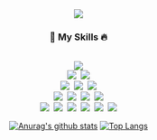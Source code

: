 <div align=center>
<img src="https://capsule-render.vercel.app/api?type=waving&color=auto&height=300&section=header&text=Ju Jinseong&fontSize=90" />
 
### 🌱 My Skills 🔥
 
<br> 
<img src="https://img.shields.io/badge/Android-3DDC84?style=flat-square&logo=Android&logoColor=white"/>
<br>
 <img src="https://img.shields.io/badge/Java-007396?style=flat-square&logo=Java&logoColor=white"/>&nbsp;&nbsp;<img src="https://img.shields.io/badge/Spring-6DB33F?style=flat-square&logo=Spring&logoColor=white"/>
<br>
<img src="https://img.shields.io/badge/Spring Boot-6DB33F?style=flat-square&logo=Spring Boot&logoColor=white"/>&nbsp;&nbsp;<img src="https://img.shields.io/badge/C-A8B9CC?style=flat-square&logo=C&logoColor=white"/>&nbsp;&nbsp;<img src="https://img.shields.io/badge/Gradle-02303A?style=flat-square&logo=Gradle&logoColor=white"/>
 <br>
 <img src="https://img.shields.io/badge/Linux-FCC624?style=flat-square&logo=Linux&logoColor=white"/>&nbsp;&nbsp;<img src="https://img.shields.io/badge/HTML5-E34F26?style=flat-square&logo=HTML5&logoColor=white"/>&nbsp;&nbsp;<img src="https://img.shields.io/badge/Python-E34F26?style=flat-square&logo=Python&logoColor=white"/>&nbsp;&nbsp;<img src="https://img.shields.io/badge/Apache Tomcat-F8DC75?style=flat-square&logo=Apache Tomcat&logoColor=white"/>
 <br>
 <img src="https://img.shields.io/badge/JavaScript-F7DF1E?style=flat-square&logo=JavaScript&logoColor=white"/>&nbsp;&nbsp;<img src="https://img.shields.io/badge/MySQL-4479A1?style=flat-square&logo=MySQL&logoColor=white"/>&nbsp;&nbsp;<img src="https://img.shields.io/badge/Raspberry Pi-A22846?style=flat-square&logo=Raspberry Pi&logoColor=white"/>&nbsp;&nbsp;<img src="https://img.shields.io/badge/Arduino-00979D?style=flat-square&logo=Arduino&logoColor=white"/>&nbsp;&nbsp;<img src="https://img.shields.io/badge/Thymeleaf-005F0F?style=flat-square&logo=Thymeleaf&logoColor=white"/>&nbsp;&nbsp;<img src="https://img.shields.io/badge/Kubernetes-326CE5?style=flat-square&logo=Kubernetes&logoColor=white"/>

 [![Anurag's github stats](https://github-readme-stats.vercel.app/api?username=jjsair0412)](https://github.com/anuraghazra/github-readme-stats)
 [![Top Langs](https://github-readme-stats.vercel.app/api/top-langs/?username=jjsair0412)](https://github.com/anuraghazra/github-readme-stats)
